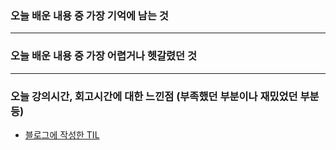 ### 오늘 배운 내용 중 가장 기억에 남는 것

***

### 오늘 배운 내용 중 가장 어렵거나 헷갈렸던 것

***
   
### 오늘 강의시간, 회고시간에 대한 느낀점 (부족했던 부분이나 재밌었던 부분 등)

- [블로그에 작성한 TIL]()

```text 
```


